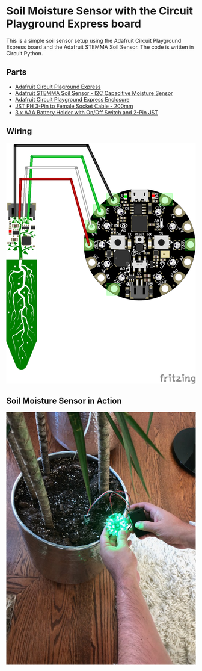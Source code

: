 # Soil Moisture Sensor with the Circuit Playground Express board

This is a simple soil sensor setup using the Adafruit Circuit Playground Express board and 
the Adafruit STEMMA Soil Sensor. The code is written in Circuit Python.

## Parts
* [Adafruit Circuit Plaground Express](https://www.adafruit.com/product/3333)
* [Adafruit STEMMA Soil Sensor - I2C Capacitive Moisture Sensor](https://www.adafruit.com/product/4026)
* [Adafruit Circuit Playground Express Enclosure](https://www.adafruit.com/product/3915)
* [JST PH 3-Pin to Female Socket Cable - 200mm](https://www.adafruit.com/product/3894)
* [3 x AAA Battery Holder with On/Off Switch and 2-Pin JST](https://www.adafruit.com/product/727)

## Wiring
![Soil Sensor](./diagrams/soil_sensor_image.png)

## Soil Moisture Sensor in Action 
![Soil Sensor](./images/SoilSensor1.jpg)